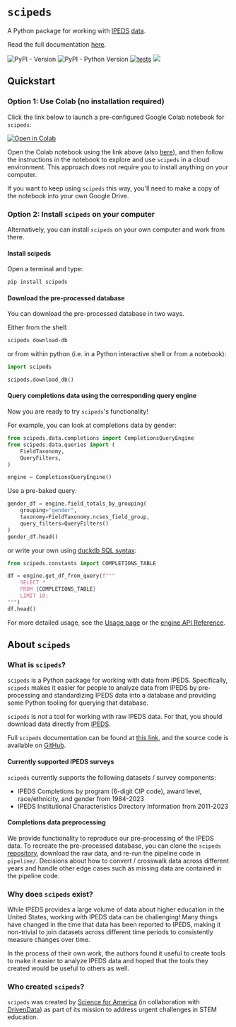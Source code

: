 # `scipeds`

A Python package for working with [IPEDS](https://nces.ed.gov/ipeds/) [data](https://nces.ed.gov/ipeds/datacenter/DataFiles.aspx).

Read the full documentation [here](https://scipeds.onrender.com/).


![PyPI - Version](https://img.shields.io/pypi/v/scipeds)
![PyPI - Python Version](https://img.shields.io/pypi/pyversions/scipeds)
[![tests](https://github.com/scienceforamerica/scipeds/actions/workflows/tests.yml/badge.svg)](https://github.com/scienceforamerica/scipeds/actions/workflows/tests.yml)
<a target="_blank" href="https://cookiecutter-data-science.drivendata.org/">
    <img src="https://img.shields.io/badge/CCDS-Project%20template-328F97?logo=cookiecutter" />
</a>

## Quickstart

### Option 1: Use Colab (no installation required)

Click the link below to launch a pre-configured Google Colab notebook for `scipeds`:

[![Open in Colab](https://colab.research.google.com/assets/colab-badge.svg)](https://colab.research.google.com/drive/1ZlLL6m-9SNWEBmY5o09RtKQB4EBjq20n?usp=sharing)

Open the Colab notebook using the link above (also [here](https://colab.research.google.com/drive/1ZlLL6m-9SNWEBmY5o09RtKQB4EBjq20n?usp=sharing)), and then follow the instructions in the notebook to explore and use `scipeds` in a cloud environment. This approach does not require you to install anything on your computer.

If you want to keep using `scipeds` this way, you'll need to make a copy of the notebook into your own Google Drive.

### Option 2: Install `scipeds` on your computer

Alternatively, you can install `scipeds` on your own computer and work from there.

#### Install scipeds

Open a terminal and type:

```bash
pip install scipeds
```

#### Download the pre-processed database

You can download the pre-processed database in two ways.

Either from the shell: 

```bash
scipeds download-db
```

or from within python (i.e. in a Python interactive shell or from a notebook): 

```python
import scipeds

scipeds.download_db()
```

#### Query completions data using the corresponding query engine

Now you are ready to try `scipeds`'s functionality!

For example, you can look at completions data by gender:

```python
from scipeds.data.completions import CompletionsQueryEngine
from scipeds.data.queries import (
    FieldTaxonomy,
    QueryFilters, 
)

engine = CompletionsQueryEngine()
```

Use a pre-baked query:
```python
gender_df = engine.field_totals_by_grouping(
    grouping="gender", 
    taxonomy=FieldTaxonomy.ncses_field_group,
    query_filters=QueryFilters()
)
gender_df.head()
```

or write your own using [duckdb SQL syntax](https://duckdb.org/docs/sql/introduction.html):

```python
from scipeds.constants import COMPLETIONS_TABLE

df = engine.get_df_from_query(f"""
    SELECT * 
    FROM {COMPLETIONS_TABLE}
    LIMIT 10;
""")
df.head()
```

For more detailed usage, see the [Usage page](https://scipeds.onrender.com/usage) or the [engine API Reference](https://scipeds.onrender.com/data).

## About `scipeds`

### What is `scipeds`?

`scipeds` is a Python package for working with data from IPEDS. Specifically, `scipeds` makes it easier for people to analyze data from IPEDS by pre-processing and standardizing IPEDS data into a database and providing some Python tooling for querying that database.

`scipeds` is _not_ a tool for working with raw IPEDS data. For that, you should download data directly from [IPEDS](https://nces.ed.gov/ipeds/). 

Full `scipeds` documentation can be found at [this link](https://scipeds.onrender.com/), and the source code is available on [GitHub](https://github.com/scienceforamerica/scipeds).

#### Currently supported IPEDS surveys

`scipeds` currently supports the following datasets / survey components:

- IPEDS Completions by program (6-digit CIP code), award level, race/ethnicity, and gender from 1984-2023
- IPEDS Institutional Characteristics Directory Information from 2011-2023

#### Completions data preprocessing

We provide functionality to reproduce our pre-processing of the IPEDS data. To recreate the pre-processed database, you can clone the `scipeds` [repository](https://github.com/scienceforamerica/scipeds), download the raw data, and re-run the pipeline code in `pipeline/`. Decisions about how to convert / crosswalk data across different years and handle other edge cases such as missing data are contained in the pipeline code.

### Why does `scipeds` exist?

While IPEDS provides a large volume of data about higher education in the United States, working with IPEDS data can be challenging! Many things have changed in the time that data has been reported to IPEDS, making it non-trivial to join datasets across different time periods to consistently measure changes over time. 

In the process of their own work, the authors found it useful to create tools to make it easier to analyze IPEDS data and hoped that the tools they created would be useful to others as well.

### Who created `scipeds`?

`scipeds` was created by [Science for America](https://www.scienceforamerica.org/) (in collaboration with [DrivenData](https://www.drivendata.org/)) as part of its mission to address urgent challenges in STEM education.
